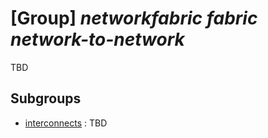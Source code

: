# [Group] _networkfabric fabric network-to-network_

TBD

## Subgroups

- [interconnects](/Commands/networkfabric/fabric/network-to-network/interconnects/readme.md)
: TBD
